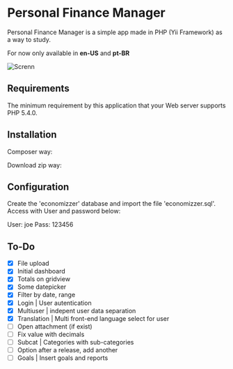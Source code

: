 Personal Finance Manager
=================================


Personal Finance Manager is a simple app made in PHP (Yii Framework) as a way to study.

For now only available in **en-US** and **pt-BR**

![Screnn](https://raw.github.com/gugoan/economizzer/master/web/images/screen.png)



Requirements
------------

The minimum requirement by this application that your Web server supports PHP 5.4.0.


Installation
------------

Composer way:

Download zip way:


Configuration
-------------

Create the 'economizzer' database and import the file 'economizzer.sql'.
Access with User and password below:

User: joe
Pass: 123456


To-Do 
------

- [x] File upload
- [x] Initial dashboard
- [x] Totals on gridview
- [x] Some datepicker
- [x] Filter by date, range
- [x] Login | User autentication
- [x] Multiuser | indepent user data separation
- [x] Translation | Multi front-end language select for user
- [ ] Open attachment (if exist)
- [ ] Fix value with decimals
- [ ] Subcat | Categories with sub-categories
- [ ] Option after a release, add another
- [ ] Goals | Insert goals and reports 
